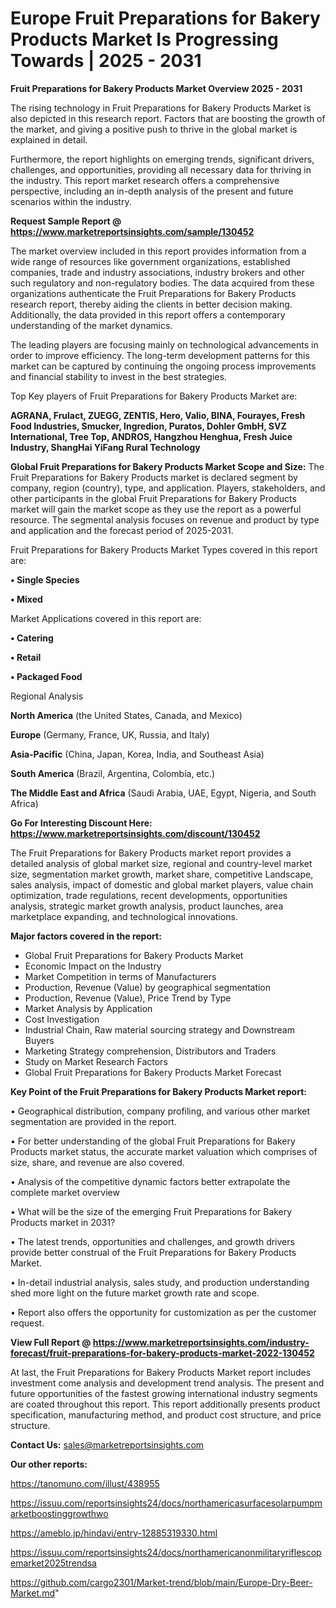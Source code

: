 # Europe Fruit Preparations for Bakery Products Market Is Progressing Towards | 2025 - 2031

<Strong> Fruit Preparations for Bakery Products Market Overview 2025 - 2031</strong>

The rising technology in Fruit Preparations for Bakery Products Market is also depicted in this research report. Factors that are boosting the growth of the market, and giving a positive push to thrive in the global market is explained in detail.

Furthermore, the report highlights on emerging trends, significant drivers, challenges, and opportunities, providing all necessary data for thriving in the industry. This report market research offers a comprehensive perspective, including an in-depth analysis of the present and future scenarios within the industry.

<strong>Request Sample Report @ <a href=https://www.marketreportsinsights.com/sample/130452>https://www.marketreportsinsights.com/sample/130452</a></strong>

The market overview included in this report provides information from a wide range of resources like government organizations, established companies, trade and industry associations, industry brokers and other such regulatory and non-regulatory bodies. The data acquired from these organizations authenticate the Fruit Preparations for Bakery Products research report, thereby aiding the clients in better decision making. Additionally, the data provided in this report offers a contemporary understanding of the market dynamics.

The leading players are focusing mainly on technological advancements in order to improve efficiency. The long-term development patterns for this market can be captured by continuing the ongoing process improvements and financial stability to invest in the best strategies.

Top Key players of Fruit Preparations for Bakery Products Market are:

<strong>AGRANA, Frulact, ZUEGG, ZENTIS, Hero, Valio, BINA, Fourayes, Fresh Food Industries, Smucker, Ingredion, Puratos, Dohler GmbH, SVZ International, Tree Top, ANDROS, Hangzhou Henghua, Fresh Juice Industry, ShangHai YiFang Rural Technology</strong>

<strong><b>Global Fruit Preparations for Bakery Products Market Scope and Size:</b></strong>
The Fruit Preparations for Bakery Products market is declared segment by company, region (country), type, and application. Players, stakeholders, and other participants in the global Fruit Preparations for Bakery Products market will gain the market scope as they use the report as a powerful resource. The segmental analysis focuses on revenue and product by type and application and the forecast period of 2025-2031.

Fruit Preparations for Bakery Products Market Types covered in this report are:

<strong>• Single Species

• Mixed</strong>

Market Applications covered in this report are:

<strong>• Catering

• Retail

• Packaged Food</strong> 

Regional Analysis

<strong>North America</strong> (the United States, Canada, and Mexico)

<strong>Europe</strong> (Germany, France, UK, Russia, and Italy)

<strong>Asia-Pacific</strong> (China, Japan, Korea, India, and Southeast Asia)

<strong>South America</strong> (Brazil, Argentina, Colombia, etc.)

<strong>The Middle East and Africa</strong> (Saudi Arabia, UAE, Egypt, Nigeria, and South Africa)

<strong>Go For Interesting Discount Here: <a href=https://www.marketreportsinsights.com/discount/130452>https://www.marketreportsinsights.com/discount/130452</a></strong>

The Fruit Preparations for Bakery Products market report provides a detailed analysis of global market size, regional and country-level market size, segmentation market growth, market share, competitive Landscape, sales analysis, impact of domestic and global market players, value chain optimization, trade regulations, recent developments, opportunities analysis, strategic market growth analysis, product launches, area marketplace expanding, and technological innovations.

<strong><b>Major factors covered in the report:</b></strong>
<ul>
  <li>Global Fruit Preparations for Bakery Products Market </li>
  <li>Economic Impact on the Industry</li>
  <li>Market Competition in terms of Manufacturers</li>
  <li>Production, Revenue (Value) by geographical segmentation</li>
  <li>Production, Revenue (Value), Price Trend by Type</li>
  <li>Market Analysis by Application</li>
  <li>Cost Investigation</li>
  <li>Industrial Chain, Raw material sourcing strategy and Downstream Buyers</li>
  <li>Marketing Strategy comprehension, Distributors and Traders</li>
  <li>Study on Market Research Factors</li>
  <li>Global Fruit Preparations for Bakery Products Market Forecast</li>
</ul>

<strong><b>Key Point of the Fruit Preparations for Bakery Products Market report:</b></strong>

• Geographical distribution, company profiling, and various other market segmentation are provided in the report.

• For better understanding of the global Fruit Preparations for Bakery Products market status, the accurate market valuation which comprises of size, share, and revenue are also covered.

• Analysis of the competitive dynamic factors better extrapolate the complete market overview

• What will be the size of the emerging Fruit Preparations for Bakery Products market in 2031?

• The latest trends, opportunities and challenges, and growth drivers provide better construal of the Fruit Preparations for Bakery Products Market.

• In-detail industrial analysis, sales study, and production understanding shed more light on the future market growth rate and scope.

• Report also offers the opportunity for customization as per the customer request.

<strong><b>View Full Report @ <a href=https://www.marketreportsinsights.com/industry-forecast/fruit-preparations-for-bakery-products-market-2022-130452>https://www.marketreportsinsights.com/industry-forecast/fruit-preparations-for-bakery-products-market-2022-130452</a></b></strong>


At last, the Fruit Preparations for Bakery Products Market report includes investment come analysis and development trend analysis. The present and future opportunities of the fastest growing international industry segments are coated throughout this report. This report additionally presents product specification, manufacturing method, and product cost structure, and price structure.

<strong>Contact Us:</strong>
sales@marketreportsinsights.com

<strong>Our other reports:</strong>

<a href=https://tanomuno.com/illust/438955>https://tanomuno.com/illust/438955</a>

<a href=https://issuu.com/reportsinsights24/docs/northamericasurfacesolarpumpmarketboostinggrowthwo>https://issuu.com/reportsinsights24/docs/northamericasurfacesolarpumpmarketboostinggrowthwo</a>

<a href=https://ameblo.jp/hindavi/entry-12885319330.html>https://ameblo.jp/hindavi/entry-12885319330.html</a>

<a href=https://issuu.com/reportsinsights24/docs/northamericanonmilitaryriflescopemarket2025trendsa>https://issuu.com/reportsinsights24/docs/northamericanonmilitaryriflescopemarket2025trendsa</a>

<a href=https://github.com/cargo2301/Market-trend/blob/main/Europe-Dry-Beer-Market.md>https://github.com/cargo2301/Market-trend/blob/main/Europe-Dry-Beer-Market.md</a>"
